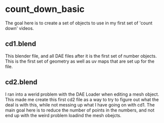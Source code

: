 # count_down_basic

The goal here is to create a set of objects to use in my first set of 'count down' videos.

## cd1.blend

This blender file, and all DAE files after it is the first set of number objects. This is the first set of geometry as well as uv maps that are set up for the file.

## cd2.blend

I ran into a werid problem with the DAE Loader when editing a mesh object. This made me create this first cd2 file as a way to try to figure out what the deal is with this, while not messing up what I have going on with cd1. The main goal here is to reduce the number of points in the numbers, and not end up with the weird problem loadind the mesh obejcts.